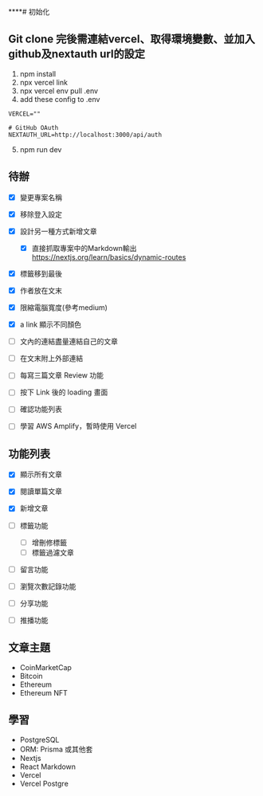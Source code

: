 ****# 初始化

## Git clone 完後需連結vercel、取得環境變數、並加入github及nextauth url的設定
1. npm install
2. npx vercel link
3. npx vercel env pull .env
4. add these config to .env

```
VERCEL=""

# GitHub OAuth
NEXTAUTH_URL=http://localhost:3000/api/auth
```

5. npm run dev
<!-- npx prisma generate -->

## 待辦
- [X] 變更專案名稱
- [X] 移除登入設定
- [X] 設計另一種方式新增文章
  - [X] 直接抓取專案中的Markdown輸出 https://nextjs.org/learn/basics/dynamic-routes

- [X] 標籤移到最後
- [X] 作者放在文末
- [X] 限縮電腦寬度(參考medium)
- [X] a link 顯示不同顏色
- [ ] 文內的連結盡量連結自己的文章
- [ ] 在文末附上外部連結

- [ ] 每寫三篇文章 Review 功能
- [ ] 按下 Link 後的 loading 畫面
- [ ] 確認功能列表
- [ ] 學習 AWS Amplify，暫時使用 Vercel

## 功能列表
- [X] 顯示所有文章
- [X] 閱讀單篇文章
- [X] 新增文章
- [ ] 標籤功能
    - [ ] 增刪修標籤
    - [ ] 標籤過濾文章
- [ ] 留言功能
- [ ] 瀏覽次數記錄功能
- [ ] 分享功能
- [ ] 推播功能


## 文章主題
- CoinMarketCap
- Bitcoin
- Ethereum
- Ethereum NFT

## 學習
- PostgreSQL
- ORM: Prisma 或其他套
- Nextjs
- React Markdown
- Vercel
- Vercel Postgre
